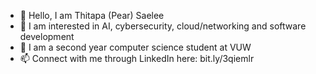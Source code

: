 - 👋 Hello, I am Thitapa (Pear) Saelee
- 👀 I am interested in AI, cybersecurity, cloud/networking and software development
- 💞️ I am a second year computer science student at VUW
- 📫 Connect with me through LinkedIn here: bit.ly/3qiemlr

<!---
thitapasaelee/thitapasaelee is a ✨ special ✨ repository because its `README.md` (this file) appears on your GitHub profile.
You can click the Preview link to take a look at your changes.
--->
